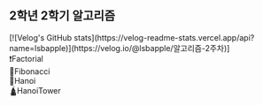 <h2>2학년 2학기 알고리즘</h2>
</hr>
[![Velog's GitHub stats](https://velog-readme-stats.vercel.app/api?name=lsbapple)](https://velog.io/@lsbapple/알고리즘-2주차)]
<detail>
  <summary>
    ❗Factorial
  </summary>
  
</detail>
<detail>
  <summary>
    🐌Fibonacci
  </summary>
</detail>

<detail>
  <summary>
    🎢Hanoi
  </summary>
</detail>

<detail>
  <summary>
    🛕HanoiTower
  </summary>
</detail>
